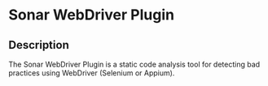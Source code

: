 # Sonar WebDriver Plugin

## Description
The Sonar WebDriver Plugin is a static code analysis tool for detecting bad practices using WebDriver (Selenium or Appium).